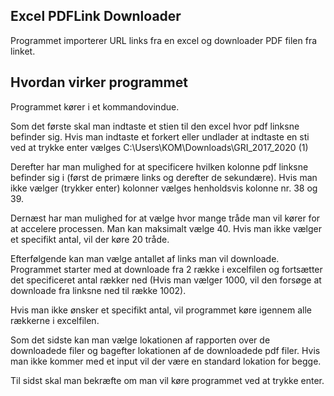 Excel PDFLink Downloader
-------------------
Programmet importerer URL links fra en excel og downloader PDF filen fra linket. 

Hvordan virker programmet
-------------------------
Programmet kører i et kommandovindue.

Som det første skal man indtaste et stien til den excel hvor pdf linksne befinder sig. Hvis man indtaste et forkert eller undlader at indtaste en sti ved at trykke enter vælges C:\Users\KOM\Downloads\GRI_2017_2020 (1)

Derefter har man mulighed for at specificere hvilken kolonne pdf linksne befinder sig i (først de primære links og derefter de sekundære). Hvis man ikke vælger (trykker enter) kolonner vælges henholdsvis kolonne nr. 38 og 39.

Dernæst har man mulighed for at vælge hvor mange tråde man vil kører for at accelere processen. Man kan maksimalt vælge 40. Hvis man ikke vælger et specifikt antal, vil der køre 20 tråde. 

Efterfølgende kan man vælge antallet af links man vil downloade. Programmet starter med at downloade fra 2 række i excelfilen og fortsætter det specificeret antal rækker ned (Hvis man vælger 1000, vil den forsøge at downloade fra linksne ned til række 1002).

Hvis man ikke ønsker et specifikt antal, vil programmet køre igennem alle rækkerne i excelfilen.

Som det sidste kan man vælge lokationen af rapporten over de downloadede filer og bagefter lokationen af de downloadede pdf filer. Hvis man ikke kommer med et input vil der være en standard lokation for begge. 

Til sidst skal man bekræfte om man vil køre programmet ved at trykke enter. 
